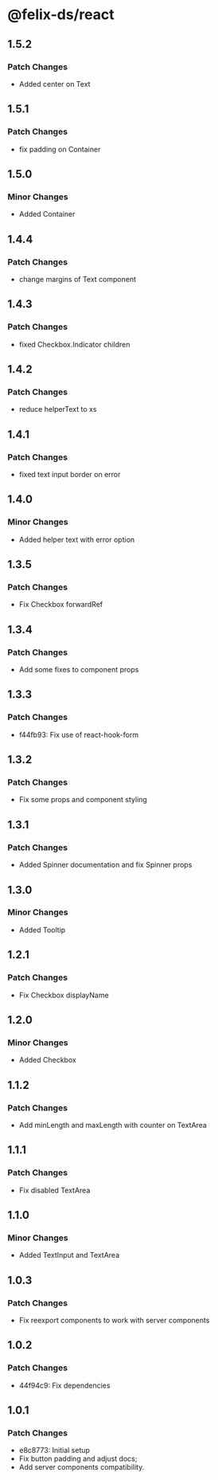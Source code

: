 # @felix-ds/react

## 1.5.2

### Patch Changes

- Added center on Text

## 1.5.1

### Patch Changes

- fix padding on Container

## 1.5.0

### Minor Changes

- Added Container

## 1.4.4

### Patch Changes

- change margins of Text component

## 1.4.3

### Patch Changes

- fixed Checkbox.Indicator children

## 1.4.2

### Patch Changes

- reduce helperText to xs

## 1.4.1

### Patch Changes

- fixed text input border on error

## 1.4.0

### Minor Changes

- Added helper text with error option

## 1.3.5

### Patch Changes

- Fix Checkbox forwardRef

## 1.3.4

### Patch Changes

- Add some fixes to component props

## 1.3.3

### Patch Changes

- f44fb93: Fix use of react-hook-form

## 1.3.2

### Patch Changes

- Fix some props and component styling

## 1.3.1

### Patch Changes

- Added Spinner documentation and fix Spinner props

## 1.3.0

### Minor Changes

- Added Tooltip

## 1.2.1

### Patch Changes

- Fix Checkbox displayName

## 1.2.0

### Minor Changes

- Added Checkbox

## 1.1.2

### Patch Changes

- Add minLength and maxLength with counter on TextArea

## 1.1.1

### Patch Changes

- Fix disabled TextArea

## 1.1.0

### Minor Changes

- Added TextInput and TextArea

## 1.0.3

### Patch Changes

- Fix reexport components to work with server components

## 1.0.2

### Patch Changes

- 44f94c9: Fix dependencies

## 1.0.1

### Patch Changes

- e8c8773: Initial setup
- Fix button padding and adjust docs;
- Add server components compatibility.

